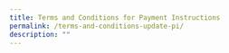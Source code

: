 ```yaml
---
title: Terms and Conditions for Payment Instructions
permalink: /terms-and-conditions-update-pi/
description: ""
---
```

